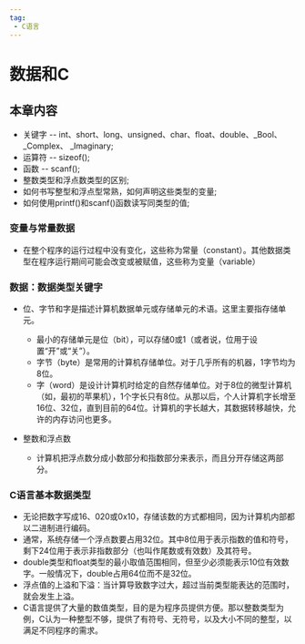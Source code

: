 ```yaml
---
tag:
 - C语言
---
```


# 数据和C

## 本章内容

- 关键字 -- int、short、long、unsigned、char、float、double、_Bool、_Complex、 _Imaginary;
- 运算符 -- sizeof();
- 函数 -- scanf();
- 整数类型和浮点数类型的区别;
- 如何书写整型和浮点型常熟，如何声明这些类型的变量;
- 如何使用printf()和scanf()函数读写同类型的值;

### 变量与常量数据

- 在整个程序的运行过程中没有变化，这些称为常量（constant）。其他数据类型在程序运行期间可能会改变或被赋值，这些称为变量（variable）

### 数据：数据类型关键字

- 位、字节和字是描述计算机数据单元或存储单元的术语。这里主要指存储单元。
  - 最小的存储单元是位（bit），可以存储0或1（或者说，位用于设置“开”或“关”）。
  - 字节（byte）是常用的计算机存储单位。对于几乎所有的机器，1字节均为8位。
  - 字（word）是设计计算机时给定的自然存储单位。对于8位的微型计算机（如，最初的苹果机），1个字长只有8位。从那以后，个人计算机字长增至16位、32位，直到目前的64位。计算机的字长越大，其数据转移越快，允许的内存访问也更多。

- 整数和浮点数
  - 计算机把浮点数分成小数部分和指数部分来表示，而且分开存储这两部分。

### C语言基本数据类型

- 无论把数字写成16、020或0x10，存储该数的方式都相同，因为计算机内部都以二进制进行编码。
- 通常，系统存储一个浮点数要占用32位。其中8位用于表示指数的值和符号，剩下24位用于表示非指数部分（也叫作尾数或有效数）及其符号。
- double类型和float类型的最小取值范围相同，但至少必须能表示10位有效数字。一般情况下，double占用64位而不是32位。
- 浮点值的上溢和下溢：当计算导致数字过大，超过当前类型能表达的范围时，就会发生上溢。
- C语言提供了大量的数值类型，目的是为程序员提供方便。那以整数类型为例，C认为一种整型不够，提供了有符号、无符号，以及大小不同的整型，以满足不同程序的需求。
